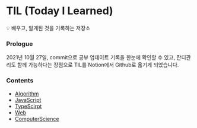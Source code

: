 # TIL (Today I Learned)

💡 배우고, 알게된 것을 기록하는 저장소

### Prologue
2021년 10월 27일, commit으로 공부 업데이트 기록을 한눈에 확인할 수 있고, 잔디관리도 함께 가능하다는 장점으로 TIL를 Notion에서 Github로 옮기게 되었습니다.

### Contents

- [Algorithm](https://github.com/cue28/TIL/tree/main/Algorithm)
- [JavaScript](https://github.com/cue28/TIL/tree/main/JavaScript)
- [TypeScirpt](https://github.com/cue28/TIL/tree/main/TypeScript)
- [Web](https://github.com/cue28/TIL/tree/main/Web)
- [ComputerScience](https://github.com/cue28/TIL/tree/main/computerScience)

